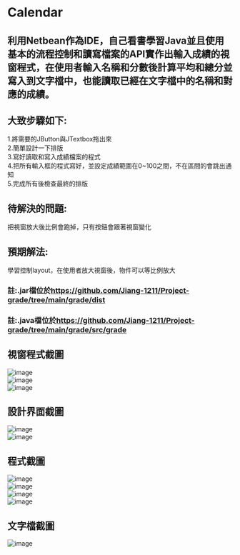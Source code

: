 # Calendar
## 利用Netbean作為IDE，自己看書學習Java並且使用基本的流程控制和讀寫檔案的API實作出輸入成績的視窗程式，在使用者輸入名稱和分數後計算平均和總分並寫入到文字檔中，也能讀取已經在文字檔中的名稱和對應的成績。  
  
## 大致步驟如下:  
1.將需要的JButton與JTextbox拖出來  
2.簡單設計一下排版  
3.寫好讀取和寫入成績檔案的程式  
4.把所有輸入框的程式寫好，並設定成績範圍在0~100之間，不在區間的會跳出通知  
5.完成所有後檢查最終的排版  

## 待解決的問題:  
把視窗放大後比例會跑掉，只有按鈕會跟著視窗變化

## 預期解法:  
學習控制layout，在使用者放大視窗後，物件可以等比例放大  
  
### 註:.jar檔位於<https://github.com/Jiang-1211/Project-grade/tree/main/grade/dist>  
### 註:.java檔位於<https://github.com/Jiang-1211/Project-grade/tree/main/grade/src/grade>
## 視窗程式截圖  
![image](image/視窗程式截圖(1).png)  
![image](image/視窗程式截圖(2).png)  
![image](image/視窗程式截圖(3).png)  
  
## 設計界面截圖  
![image](image/設計界面截圖(1).png)  
![image](image/設計界面截圖(2).png)  
  
## 程式截圖  
![image](image/程式截圖(1).png)  
![image](image/程式截圖(2).png)  
![image](image/程式截圖(3).png)  
![image](image/程式截圖(4).png)  
  
## 文字檔截圖  
![image](image/文字檔截圖.png)   
  

